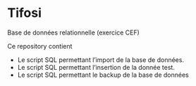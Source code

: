 # Tifosi
Base de données relationnelle (exercice CEF)

Ce repository contient 
- Le script SQL permettant l’import de la base de données.
- Le script SQL permettant l’insertion de la donnée test.
- Le script SQL permettant le backup de la base de données
